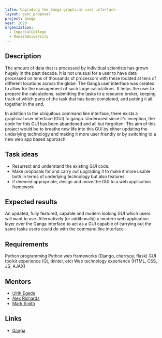 ```yaml
---
title: Upgrading the Ganga graphical user interface
layout: gsoc_proposal
project: Ganga
year: 2020
organization:
  - ImperialCollege
  - MonashUniversity
---
```


## Description

The amount of data that is processed by individual scientists has grown hugely
in the past decade. It is not unusual for a user to have data processed on tens
of thousands of processors with these located at tens of different locations
across the globe. The Ganga user interface was created to allow for the
management of such large calculations. It helps the user to prepare the
calculations, submitting the tasks to a resource broker, keeping track of which
parts of the task that has been completed, and putting it all together in the
end.

In addition to the ubiquitous command line interface, there exists a graphical
user interface (GUI) to ganga. Underused since it's inception, the code for this
GUI has been abandoned and all but forgotten. The aim of this project would be
to breathe new life into this GUI by either updating the underlying technology
and making it more user friendly or by switching to a new web app based
approach.

## Task ideas

- Resurrect and understand the existing GUI code.
- Make proposals for and carry out upgrading it to make it more usable both in
  terms of underlying technology but also features
- If deemed appropriate, design and move the GUI to a web application framework

## Expected results

An updated, fully featured, capable and modern looking GUI which users will want
to use. Alternatively (or additionally) a modern web application layer over the
Ganga interface to act as a GUI capable of carrying out the same tasks users
could do with the command line interface

## Requirements

Python programming Python web frameworks (Django, cherrypy, flask) GUI toolkit
experience (Qt, tkinter, etc) Web technology experience (HTML, CSS, JS, AJAX)

## Mentors

- [Ulrik Egede](mailto:ulrik.egede@monash.edu)
- [Alex Richards](mailto:a.richards@imperial.ac.uk)
- [Mark Smith](mailto:mark.smith1@imperial.ac.uk)

## Links

- [Ganga](https://github.com/ganga-devs/ganga)
